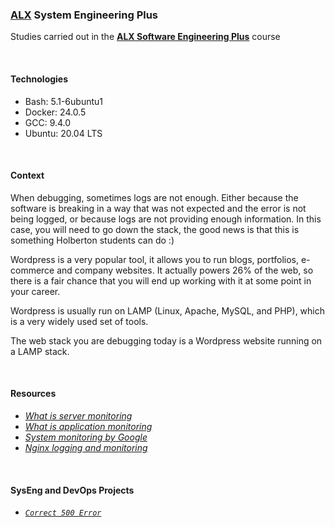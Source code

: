 ### [ALX](https://www.alxafrica.com/) System Engineering Plus

Studies carried out in the **[ALX Software Engineering Plus](https://www.alxafrica.com/software-engineering-plus/)** course

<br />

#### Technologies

* Bash:     5.1-6ubuntu1
* Docker:   24.0.5
* GCC:      9.4.0
* Ubuntu:   20.04 LTS

<br />

#### Context

When debugging, sometimes logs are not enough. Either because the software is breaking in a way that was not expected and the error is not being logged, or because logs are not providing enough information. In this case, you will need to go down the stack, the good news is that this is something Holberton students can do :)

Wordpress is a very popular tool, it allows you to run blogs, portfolios, e-commerce and company websites. It actually powers 26% of the web, so there is a fair chance that you will end up working with it at some point in your career.

Wordpress is usually run on LAMP (Linux, Apache, MySQL, and PHP), which is a very widely used set of tools.

The web stack you are debugging today is a Wordpress website running on a LAMP stack.

<br />

#### Resources

* _[What is server monitoring](https://www.sumologic.com/glossary/server-monitoring/)_
* _[What is application monitoring](https://en.wikipedia.org/wiki/Application_performance_management)_
* _[System monitoring by Google](https://sre.google/sre-book/monitoring-distributed-systems/)_
* _[Nginx logging and monitoring](https://docs.nginx.com/nginx/admin-guide/monitoring/logging/)_

<br />

#### SysEng and DevOps Projects

* _[`Correct 500 Error`](0-strace_is_your_friend.pp)_

<br />
